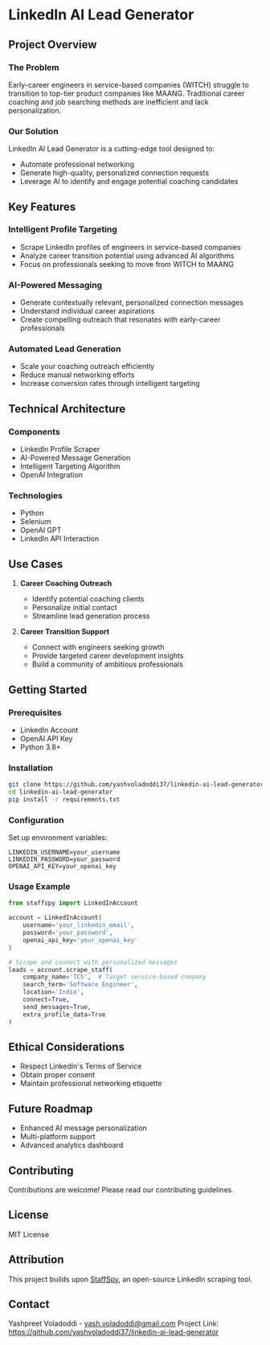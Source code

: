 # LinkedIn AI Lead Generator

## Project Overview

### The Problem
Early-career engineers in service-based companies (WITCH) struggle to transition to top-tier product companies like MAANG. Traditional career coaching and job searching methods are inefficient and lack personalization.

### Our Solution
LinkedIn AI Lead Generator is a cutting-edge tool designed to:
- Automate professional networking
- Generate high-quality, personalized connection requests
- Leverage AI to identify and engage potential coaching candidates

## Key Features

### Intelligent Profile Targeting
- Scrape LinkedIn profiles of engineers in service-based companies
- Analyze career transition potential using advanced AI algorithms
- Focus on professionals seeking to move from WITCH to MAANG

### AI-Powered Messaging
- Generate contextually relevant, personalized connection messages
- Understand individual career aspirations
- Create compelling outreach that resonates with early-career professionals

### Automated Lead Generation
- Scale your coaching outreach efficiently
- Reduce manual networking efforts
- Increase conversion rates through intelligent targeting

## Technical Architecture

### Components
- LinkedIn Profile Scraper
- AI-Powered Message Generation
- Intelligent Targeting Algorithm
- OpenAI Integration

### Technologies
- Python
- Selenium
- OpenAI GPT
- LinkedIn API Interaction

## Use Cases

1. **Career Coaching Outreach**
   - Identify potential coaching clients
   - Personalize initial contact
   - Streamline lead generation process

2. **Career Transition Support**
   - Connect with engineers seeking growth
   - Provide targeted career development insights
   - Build a community of ambitious professionals

## Getting Started

### Prerequisites
- LinkedIn Account
- OpenAI API Key
- Python 3.8+

### Installation
```bash
git clone https://github.com/yashvoladoddi37/linkedin-ai-lead-generator.git
cd linkedin-ai-lead-generator
pip install -r requirements.txt
```

### Configuration
Set up environment variables:
```
LINKEDIN_USERNAME=your_username
LINKEDIN_PASSWORD=your_password
OPENAI_API_KEY=your_openai_key
```

### Usage Example
```python
from staffspy import LinkedInAccount

account = LinkedInAccount(
    username='your_linkedin_email',
    password='your_password', 
    openai_api_key='your_openai_key'
)

# Scrape and connect with personalized messages
leads = account.scrape_staff(
    company_name='TCS',  # Target service-based company
    search_term='Software Engineer',
    location='India',
    connect=True,
    send_messages=True,
    extra_profile_data=True
)
```

## Ethical Considerations
- Respect LinkedIn's Terms of Service
- Obtain proper consent
- Maintain professional networking etiquette

## Future Roadmap
- Enhanced AI message personalization
- Multi-platform support
- Advanced analytics dashboard

## Contributing
Contributions are welcome! Please read our contributing guidelines.

## License
MIT License

## Attribution
This project builds upon [StaffSpy](https://github.com/cullenwatson/StaffSpy), an open-source LinkedIn scraping tool.

## Contact
Yashpreet Voladoddi - yash.voladoddi@gmail.com
Project Link: https://github.com/yashvoladoddi37/linkedin-ai-lead-generator

